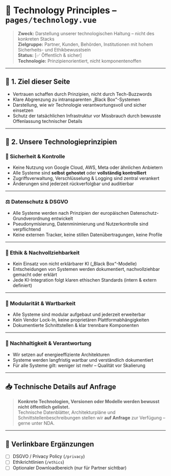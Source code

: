 # 🧭 Technology Principles – `pages/technology.vue`

> **Zweck:** Darstellung unserer technologischen Haltung – nicht des konkreten Stacks  
> **Zielgruppe:** Partner, Kunden, Behörden, Institutionen mit hohem Sicherheits- und Ethikbewusstsein  
> **Status:** [✅ Öffentlich & sicher]  
> **Technologie:** Prinzipienorientiert, nicht komponentenoffen

---

## 🔹 1. Ziel dieser Seite

- Vertrauen schaffen durch Prinzipien, nicht durch Tech-Buzzwords
- Klare Abgrenzung zu intransparenten „Black Box“-Systemen
- Darstellung, wie wir Technologie verantwortungsvoll und sicher einsetzen
- Schutz der tatsächlichen Infrastruktur vor Missbrauch durch bewusste Offenlassung technischer Details

---

## 🔹 2. Unsere Technologieprinzipien

### 🔐 Sicherheit & Kontrolle

- Keine Nutzung von Google Cloud, AWS, Meta oder ähnlichen Anbietern
- Alle Systeme sind **selbst gehostet** oder **vollständig kontrolliert**
- Zugriffsverwaltung, Verschlüsselung & Logging sind zentral verankert
- Änderungen sind jederzeit rückverfolgbar und auditierbar

---

### ⚖️ Datenschutz & DSGVO

- Alle Systeme werden nach Prinzipien der europäischen Datenschutz-Grundverordnung entwickelt
- Pseudonymisierung, Datenminimierung und Nutzerkontrolle sind verpflichtend
- Keine externen Tracker, keine stillen Datenübertragungen, keine Profile

---

### 🧠 Ethik & Nachvollziehbarkeit

- Kein Einsatz von nicht erklärbarer KI („Black Box“-Modelle)
- Entscheidungen von Systemen werden dokumentiert, nachvollziehbar gemacht oder erklärt
- Jede KI-Integration folgt klaren ethischen Standards (intern & extern definiert)

---

### 🧩 Modularität & Wartbarkeit

- Alle Systeme sind modular aufgebaut und jederzeit erweiterbar
- Kein Vendor Lock-In, keine proprietären Plattformabhängigkeiten
- Dokumentierte Schnittstellen & klar trennbare Komponenten

---

### 🌱 Nachhaltigkeit & Verantwortung

- Wir setzen auf energieeffiziente Architekturen
- Systeme werden langfristig wartbar und verständlich dokumentiert
- Für alle Systeme gilt: weniger ist mehr – Qualität vor Skalierung

---

## 📥 Technische Details auf Anfrage

> **Konkrete Technologien, Versionen oder Modelle werden bewusst nicht öffentlich gelistet.**  
> Technische Datenblätter, Architekturpläne und Schnittstellenbeschreibungen stellen wir **auf Anfrage** zur Verfügung – gerne unter NDA.

---

## 🧾 Verlinkbare Ergänzungen

- [ ] DSGVO / Privacy Policy (`/privacy`)
- [ ] Ethikrichtlinien (`/ethics`)
- [ ] Optionaler Downloadbereich (nur für Partner sichtbar)
